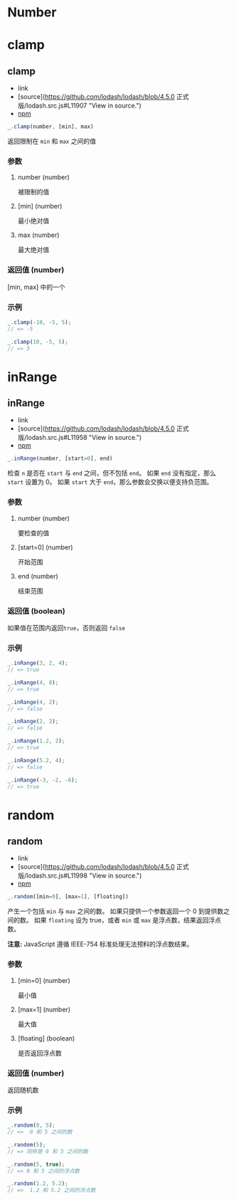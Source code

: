 # Number

# clamp

## clamp

*   link
*   [source](https://github.com/lodash/lodash/blob/4.5.0 正式版/lodash.src.js#L11907 "View in source.")
*   [npm](https://www.npmjs.com/package/lodash.clamp "See the npm package.")

```js
_.clamp(number, [min], max) 
```

返回限制在 `min` 和 `max` 之间的值

### 参数

1.  number (number)

    被限制的值

2.  [min] (number)

    最小绝对值

3.  max (number)

    最大绝对值

### 返回值 (number)

[min, max] 中的一个

### 示例

```js
_.clamp(-10, -5, 5);
// => -5

_.clamp(10, -5, 5);
// => 5 
```

# inRange

## inRange

*   link
*   [source](https://github.com/lodash/lodash/blob/4.5.0 正式版/lodash.src.js#L11958 "View in source.")
*   [npm](https://www.npmjs.com/package/lodash.inrange "See the npm package.")

```js
_.inRange(number, [start=0], end) 
```

检查 `n` 是否在 `start` 与 `end` 之间，但不包括 `end`。 如果 `end` 没有指定，那么 `start` 设置为 0。 如果 `start` 大于 `end`，那么参数会交换以便支持负范围。

### 参数

1.  number (number)

    要检查的值

2.  [start=0] (number)

    开始范围

3.  end (number)

    结束范围

### 返回值 (boolean)

如果值在范围内返回`true`，否则返回 `false`

### 示例

```js
_.inRange(3, 2, 4);
// => true

_.inRange(4, 8);
// => true

_.inRange(4, 2);
// => false

_.inRange(2, 2);
// => false

_.inRange(1.2, 2);
// => true

_.inRange(5.2, 4);
// => false

_.inRange(-3, -2, -6);
// => true 
```

# random

## random

*   link
*   [source](https://github.com/lodash/lodash/blob/4.5.0 正式版/lodash.src.js#L11998 "View in source.")
*   [npm](https://www.npmjs.com/package/lodash.random "See the npm package.")

```js
_.random([min=0], [max=1], [floating]) 
```

产生一个包括 `min` 与 `max` 之间的数。 如果只提供一个参数返回一个 0 到提供数之间的数。 如果 `floating` 设为 true，或者 `min` 或 `max` 是浮点数，结果返回浮点数。

**注意:** JavaScript 遵循 IEEE-754 标准处理无法预料的浮点数结果。

### 参数

1.  [min=0] (number)

    最小值

2.  [max=1] (number)

    最大值

3.  [floating] (boolean)

    是否返回浮点数

### 返回值 (number)

返回随机数

### 示例

```js
_.random(0, 5);
// =>  0 和 5 之间的数

_.random(5);
// => 同样是 0 和 5 之间的数

_.random(5, true);
// => 0 和 5 之间的浮点数

_.random(1.2, 5.2);
// =>  1.2 和 5.2 之间的浮点数 
```